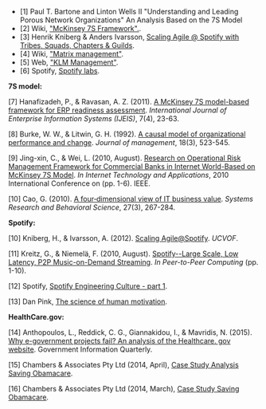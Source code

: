 * [1] Paul T. Bartone and Linton Wells II "Understanding and Leading Porous Network Organizations" An Analysis Based on the 7S Model 
* [2] Wiki, ["McKinsey 7S Framework".](https://en.wikipedia.org/wiki/McKinsey_7S_Framework).
* [3] Henrik Kniberg & Anders Ivarsson, [ Scaling Agile @ Spotify with Tribes, Squads, Chapters & Guilds](https://dl.dropboxusercontent.com/u/1018963/Articles/SpotifyScaling.pdf).
* [4] Wiki, ["Matrix management"](https://en.wikipedia.org/wiki/Matrix_management).
* [5] Web, ["KLM Management"](http://www.klm.com/corporate/nl/about-klm/management/).
* [6] Spotify, [Spotify labs](https://labs.spotify.com/2016/02/15/spotify-technology-career-steps/).

**7S model:**

[7] Hanafizadeh, P., & Ravasan, A. Z. (2011). [A McKinsey 7S model-based framework for ERP readiness assessment](https://www.researchgate.net/profile/Payam_Hanafizadeh/publication/220527074_A_McKinsey_7S_Model-Based_Framework_for_ERP_Readiness_Assessment/links/0046351b54f4525f5d000000.pdf). *International Journal of Enterprise Information Systems (IJEIS)*, 7(4), 23-63.

[8] Burke, W. W., & Litwin, G. H. (1992). [A causal model of organizational performance and change](http://ejournal.narotama.ac.id/files/A%20Causal%20Model%20of%20Organizational%20Performance%20and%20Change.pdf). *Journal of management*, 18(3), 523-545.

[9] Jing-xin, C., & Wei, L. (2010, August). [Research on Operational Risk Management Framework for Commercial Banks in Internet World-Based on McKinsey 7S Model](http://ieeexplore.ieee.org/xpls/abs_all.jsp?arnumber=5566111&tag=1). *In Internet Technology and Applications*, 2010 International Conference on (pp. 1-6). IEEE.

[10] Cao, G. (2010). [A four‐dimensional view of IT business value](https://www.researchgate.net/profile/Guangming_Cao3/publication/229743154_A_Four-Dimensional_View_of_IT_Business_Value/links/55fa82ad08ae07629e019d9a.pdf). *Systems Research and Behavioral Science*, 27(3), 267-284.

**Spotify:**

[10] Kniberg, H., & Ivarsson, A. (2012). [Scaling Agile@Spotify](https://creativeheldstab.com/wp-content/uploads/2014/09/scaling-agile-spotify-11.pdf). *UCVOF*.

[11] Kreitz, G., & Niemelä, F. (2010, August). [Spotify--Large Scale, Low Latency, P2P Music-on-Demand Streaming](http://diyhpl.us/~bryan/papers2/distributed/distributed-systems/spotify-p2p-streaming.2010.pdf). *In Peer-to-Peer Computing* (pp. 1-10).

[12] Spotify, [Spotify Engineering Culture - part 1](https://vimeo.com/user14023874/spotify-engineering-culture-part1).

[13] Dan Pink, [The science of human motivation](https://youtu.be/rrkrvAUbU9Y?list=PLjzx_gymL6dPiP6c9YlA96dT8beeAehXe).

**HealthCare.gov:**

[14] Anthopoulos, L., Reddick, C. G., Giannakidou, I., & Mavridis, N. (2015). [Why e-government projects fail? An analysis of the Healthcare. gov website](http://www.sciencedirect.com/science/article/pii/S0740624X15000799). Government Information Quarterly.

[15] Chambers & Associates Pty Ltd (2014, April), [Case Study Analysis Saving Obamacare](http://www.chambers.com.au/public_resources/case_study/obamacare/saving-obamacare-case-study-analysis.pdf).

[16] Chambers & Associates Pty Ltd (2014, March), [Case Study Saving Obamacare](http://www.chambers.com.au/public_resources/case_study/obamacare/saving-obamacare-case-study.pdf).